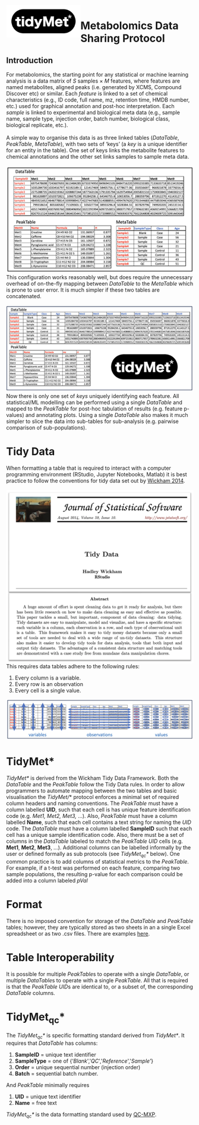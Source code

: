 <img src="res/TidyMet.png" width="200" style="float:left">

# Metabolomics Data Sharing Protocol

## Introduction
For metabolomics, the starting point for any statistical or machine learning analysis is a data matrix of *S* samples &#215; *M* features, where features are named metabolites, aligned peaks (i.e. generated by XCMS, Compound Discover etc) or similar. Each *feature* is linked to a set of chemical characteristics (e.g., ID code, full name, mz, retention time, HMDB number, etc.) used for graphical annotation and post-hoc interpretation. Each *sample* is linked to experimental and biological meta data (e.g., sample name, sample type, injection order, batch number, biological class, biological replicate, etc.). 
<br />
<br />
A simple way to organise this data is as three linked tables (*DataTable*, *PeakTable*, *MetaTable*), with two sets of ‘keys’ (a *key* is a unique identifier for an entity in the table). One set of keys links the metabolite features to chemical annotations and the other set links samples to sample meta data.
<br />
<br />
![Three table format](res/ThreeTables.png)
This configuration works reasonably well, but does require the unnecessary overhead of on-the-fly mapping between *DataTable* to the *MetaTable* which is prone to user error. It is much simpler if these two tables are concatenated.
<br />
<br />
![Two table format](res/TwoTables.png)
Now there is only one set of *keys* uniquely identifying each feature. All statistical/ML modelling can be performed using a single *DataTable* and mapped to the *PeakTable* for post-hoc tabulation of results (e.g. feature p-values) and annotating plots. Using a single *DataTable* also makes it much simpler to slice the data into sub-tables for sub-analysis (e.g. pairwise comparison of sub-populations).
# Tidy Data
When formatting a table that is required to interact with a  computer programming environment (RStudio, Jupyter Notebooks, Matlab) it is best practice to follow the conventions for tidy data set out by [Wickham 2014](https://www.jstatsoft.org/article/view/v059i10).
<br />
<br />
<img src="res/Wickham.png" width="600" style="float:left">
<br />
<br />
This requires data tables adhere to the following rules:
1. Every column is a variable.
2. Every row is an observation
3. Every cell is a single value.

![Tidy Rules](res/Tidy.png)

# TidyMet\*
*TidyMet\** is derived from the Wickham Tidy Data Framework. Both the *DataTable* and the *PeakTable* follow the Tidy Data rules. In order to allow programmers to automate mapping between the two tables and basic visualisation the *TidyMet/** protocol enforces a minimal set of required column headers and naming conventions. The *PeakTable* must have a column labelled **UID**, such that each cell is has unique feature identification code (e.g. *Met1, Met2, Met3,* ...). Also, *PeakTable* must have a column labelled **Name**, such that each cell contains a text string for naming the *UID* code. The *DataTable* must have a column labelled **SampleID** such that each cell has a unique sample identification code. Also, there must be a set of columns in the *DataTable* labeled to match the *PeakTable* *UID* cells (e.g. **Met1**, **Met2**, **Met3**, ...). Additional columns can be labelled informally by the user or defined formally as sub protocols (see *TidyMet<sub>qc</sub>\** below). One common practice is to add columns of statistical metrics to the *PeakTable*. For example, if a t-test was performed on each feature, comparing two sample populations, the resulting p-value for each comparison could be added into a column labeled *pVal*
# Format
There is no imposed convention for storage of the *DataTable* and *PeakTable* tables; however, they are typically stored as two sheets in an a single Excel spreadsheet or as two .csv files. There are examples [here](/examples).
# Table Interoperability
It is possible for multiple *PeakTable*s to operate with a single *DataTable*, or multiple *DataTable*s to operate with a single *PeakTable*. All that is required is that the *PeakTable* *UID*s are identical to, or a subset of, the corresponding *DataTable* columns.
# TidyMet<sub>qc</sub>\*
The *TidyMet<sub>qc</sub>\** is specific formatting standard derived from *TidyMet\**. It requires that *DataTable* has columns: 
1. **SampleID** = unique text identifier
2. **SampleType** = one of {‘*Blank*','*QC*','*Reference*','*Sample*’}
3. **Order** = unique sequential number (injection order) 
4. **Batch**  = sequential batch number.

And *PeakTable* minimally requires 
1. **UID** = unique text identifier
2. **Name** = free text

*TidyMet<sub>qc</sub>\** is the data formatting standard used by [QC-MXP](www.qcmxp.org).
